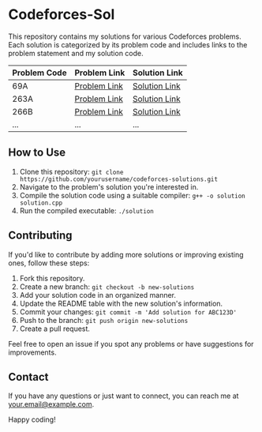 # Codeforces-Sol

This repository contains my solutions for various Codeforces problems. Each solution is categorized by its problem code and includes links to the problem statement and my solution code.

| Problem Code | Problem Link | Solution Link |
|--------------|--------------|---------------|
| 69A      | [Problem Link](https://codeforces.com/problemset/problem/69/A) | [Solution Link](https://github.com/yourusername/codeforces-solutions/blob/main/69A.cpp) |
| 263A      | [Problem Link](https://codeforces.com/problemset/problem/263/A) | [Solution Link](https://github.com/yourusername/codeforces-solutions/blob/main/263A.cpp) |
| 266B      | [Problem Link](https://codeforces.com/problemset/problem/266/B) | [Solution Link](https://github.com/yourusername/codeforces-solutions/blob/main/266B.cpp) |
| ...          | ...          | ...           |

## How to Use

1. Clone this repository: `git clone https://github.com/yourusername/codeforces-solutions.git`
2. Navigate to the problem's solution you're interested in.
3. Compile the solution code using a suitable compiler: `g++ -o solution solution.cpp`
4. Run the compiled executable: `./solution`

## Contributing

If you'd like to contribute by adding more solutions or improving existing ones, follow these steps:

1. Fork this repository.
2. Create a new branch: `git checkout -b new-solutions`
3. Add your solution code in an organized manner.
4. Update the README table with the new solution's information.
5. Commit your changes: `git commit -m 'Add solution for ABC123D'`
6. Push to the branch: `git push origin new-solutions`
7. Create a pull request.

Feel free to open an issue if you spot any problems or have suggestions for improvements.

## Contact

If you have any questions or just want to connect, you can reach me at your.email@example.com.

Happy coding!

